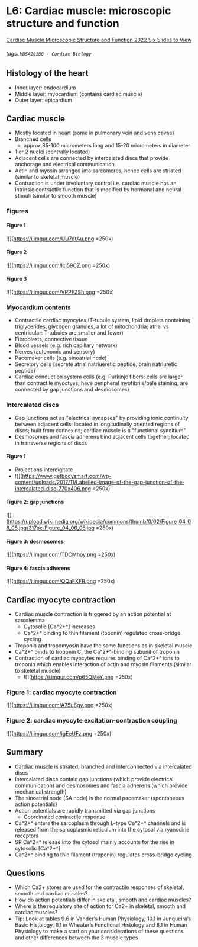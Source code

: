 # L6: Cardiac muscle: microscopic structure and function
[Cardiac Muscle Microscopic Structure and Function 2022 Six Slides to View](https://brightspace.ucd.ie/d2l/le/content/155449/viewContent/1823177/View)
###### tags: `MDSA20180 - Cardiac Biology`

## Histology of the heart
- Inner layer: endocardium
- Middle layer: myocardium (contains cardiac muscle)
- Outer layer: epicardium

## Cardiac muscle
- Mostly located in heart (some in pulmonary vein and vena cavae)
- Branched cells
    - approx 85-100 micrometers long and 15-20 micrometers in diameter
- 1 or 2 nuclei (centrally located)
- Adjacent cells are connected by intercalated discs that provide anchorage and electrical communication
- Actin and myosin arranged into sarcomeres, hence cells are striated (similar to skeletal muscle)
- Contraction is under involuntary control i.e. cardiac muscle has an intrinsic contractile function that is modified by hormonal and neural stimuli (similar to smooth muscle)

### Figures
#### Figure 1
![](https://i.imgur.com/UU7dtAu.png =250x)

#### Figure 2
![](https://i.imgur.com/lcl59CZ.png =250x)

#### Figure 3
![](https://i.imgur.com/VPPFZSh.png =250x)

### Myocardium contents
- Contractile cardiac myocytes (T-tubule system, lipid droplets containing triglycerides, glycogen granules, a lot of mitochondria; atrial vs centricular: T-tubules are smaller and fewer)
- Fibroblasts, connective tissue
- Blood vessels (e.g. rich capillary network)
- Nerves (autonomic and sensory)
- Pacemaker cells (e.g. sinoatrial node)
- Secretory cells (secrete atrial natriueretic peptide, brain natriuretic peptide)
- Cardiac conduction system cells (e.g. Purkinje fibers: cells are larger than contractile myoctyes, have peripheral myofibrils/pale staining, are connected by gap junctions and desmosomes)

### Intercalated discs
- Gap junctions act as "electrical synapses" by providing ionic continuity between adjacent cells; located in longitudinally oriented regions of discs; built from connexins; cardiac muscle is a "functional syncitium"
- Desmosomes and fascia adherens bind adjacent cells together; located in transverse regions of discs

#### Figure 1
- Projections interdigitate
- ![](https://www.getbodysmart.com/wp-content/uploads/2017/11/Labelled-image-of-the-gap-junction-of-the-intercalated-disc-770x406.png =250x)

#### Figure 2: gap junctions
![](https://upload.wikimedia.org/wikipedia/commons/thumb/0/02/Figure_04_06_05.jpg/317px-Figure_04_06_05.jpg =250x)

#### Figure 3: desmosomes
![](https://i.imgur.com/TDCMhoy.png =250x)

#### Figure 4: fascia adherens
![](https://i.imgur.com/QQaFXFR.png =250x)

## Cardiac myocyte contraction
- Cardiac muscle contraction is triggered by an action potential at sarcolemma
    - Cytosolic [Ca^2+^] increases
    - Ca^2+^ binding to thin filament (toponin) regulated cross-bridge cycling
- Troponin and tropomyosin have the same functions as in skeletal muscle
- Ca^2+^ binds to troponin C, the Ca^2+^-binding subunit of troponin
- Contraction of cardiac myocytes requires binding of Ca^2+^ ions to troponin which enables interaction of actin and myosin filaments (similar to skeletal muscle)
    - ![](https://i.imgur.com/p65QMeY.png =250x)

### Figure 1: cardiac myocyte contraction
![](https://i.imgur.com/A75u6gy.png =250x)

### Figure 2: cardiac myocyte excitation-contraction coupling
![](https://i.imgur.com/igEeUFz.png =250x)

## Summary
- Cardiac muscle is striated, branched and interconnected via intercalated discs
- Intercalated discs contain gap junctions (which provide electrical communication) and desmosomes and fascia adherens (which provide mechanical strength) 
- The sinoatrial node (SA node) is the normal pacemaker (spontaneous action potentials)
- Action potentials are rapidly transmitted via gap junctions
    - Coordinated contractile response
- Ca^2+^ enters the sarcoplasm through L-type Ca^2+^ channels and is released from the sarcoplasmic reticulum into the cytosol via ryanodine receptors
- SR Ca^2+^ release into the cytosol mainly accounts for the rise in cytosolic [Ca^2+^] 
- Ca^2+^ binding to thin filament (troponin) regulates cross-bridge cycling

## Questions
- Which Ca2+ stores are used for the contractile responses of skeletal, smooth and cardiac muscles?
- How do action potentials differ in skeletal, smooth and cardiac muscles?
- Where is the regulatory site of action for Ca2+ in skeletal, smooth and cardiac muscles? 
- Tip: Look at tables 9.6 in Vander’s Human Physiology, 10.1 in Junqueira’s Basic Histology, 6.1 in Wheater’s Functional Histology  and 8.1 in Human Physiology to make a start on your considerations of these questions and other differences between the 3 muscle types 
